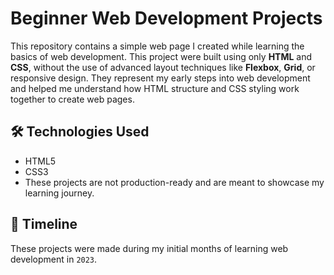 # Beginner Web Development Projects
 
 This repository contains a  simple web page I created while learning the basics of web development. This project were built using only **HTML** and **CSS**, without the use of 
 advanced layout techniques like **Flexbox**, **Grid**, or responsive design. They represent my early steps into web development and helped me understand how HTML structure and CSS 
 styling work together to create web pages.
 
 ## 🛠 Technologies Used
 
 - HTML5
 - CSS3
 - These projects are not production-ready and are meant to showcase my learning journey.
 
 ## 📅 Timeline
 
 These projects were made during my initial months of learning web development in `2023`.
